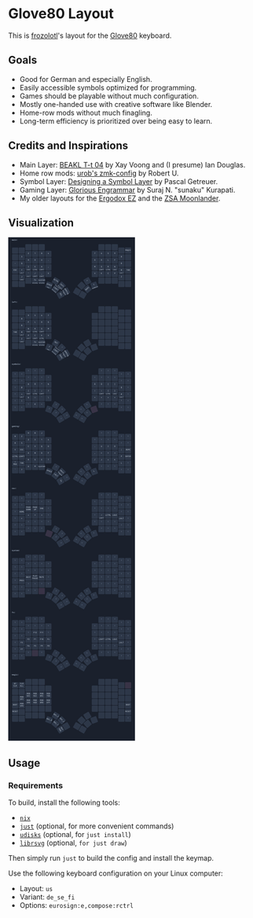 # Glove80 Layout
This is [frozolotl](https://github.com/frozolotl)'s layout for the [Glove80](https://www.moergo.com/) keyboard.

## Goals
- Good for German and especially English.
- Easily accessible symbols optimized for programming.
- Games should be playable without much configuration.
- Mostly one-handed use with creative software like Blender.
- Home-row mods without much finagling.
- Long-term efficiency is prioritized over being easy to learn.

## Credits and Inspirations
- Main Layer: [BEAKL T-t 04](http://ieants.cc/beakl/#beakl-t-t-04) by Xay Voong and (I presume) Ian Douglas.
- Home row mods: [urob's zmk-config](https://github.com/urob/zmk-config) by Robert U.
- Symbol Layer: [Designing a Symbol Layer](https://getreuer.info/posts/keyboards/symbol-layer/index.html) by Pascal Getreuer.
- Gaming Layer: [Glorious Engrammar](https://sunaku.github.io/moergo-glove80-keyboard.html#spacegrams) by Suraj N. "sunaku" Kurapati.
- My older layouts for the [Ergodox EZ](https://configure.zsa.io/ergodox-ez/layouts/rPp0Q/latest/0) and the [ZSA Moonlander](https://configure.zsa.io/moonlander/layouts/yBdDx/latest/0).

## Visualization
![The keyboard layout's layers visualized](assets/keymap.png)

## Usage
### Requirements
To build, install the following tools:
- [`nix`](https://nixos.org/)
- [`just`](https://github.com/casey/just) (optional, for more convenient commands)
- [`udisks`](https://wiki.archlinux.org/title/udisks) (optional, for `just install`)
- [`librsvg`](https://gitlab.gnome.org/GNOME/librsvg) (optional, `for just draw`)

Then simply run `just` to build the config and install the keymap.

Use the following keyboard configuration on your Linux computer:
- Layout: `us`
- Variant: `de_se_fi`
- Options: `eurosign:e,compose:rctrl`
